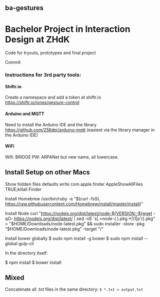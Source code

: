 ## ba-gestures
# Bachelor Project in Interaction Design at ZHdK

Code for tryouts, prototypes and final project

Commit


### Instructions for 3rd party tools:

#### Shiftr.io
Create a namespace and add a token at shiftr.io
https://shiftr.io/jones/gesture-control

#### Arduino and MQTT
Need to install the Arduino IDE and the library
https://github.com/256dpi/arduino-mqtt
(easiest via the library manager in the Arduino IDE)

#### WiFi
Wifi: BRIDGE
PW: ARPANet but new name, all lowercase.


## Install Setup on other Macs

Show hidden files
defaults write com.apple.finder AppleShowAllFiles TRUE;killall Finder

Install Homebrew
/usr/bin/ruby -e "$(curl -fsSL https://raw.githubusercontent.com/Homebrew/install/master/install)"

Install Node
curl "https://nodejs.org/dist/latest/node-${VERSION:-$(wget -qO- https://nodejs.org/dist/latest/ | sed -nE 's|.*>node-(.*)\.pkg</a>.*|\1|p')}.pkg" > "$HOME/Downloads/node-latest.pkg" && sudo installer -store -pkg "$HOME/Downloads/node-latest.pkg" -target "/"

Install bower globally
$ sudo npm install -g bower
$ sudo npm install --global gulp-cli

In the directory itself:

$ npm install
$ bower install



## Mixed

Concatenate all .txt files in the same directory:
`$ *.txt > output.txt`
